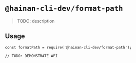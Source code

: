 # `@hainan-cli-dev/format-path`

> TODO: description

## Usage

```
const formatPath = require('@hainan-cli-dev/format-path');

// TODO: DEMONSTRATE API
```
